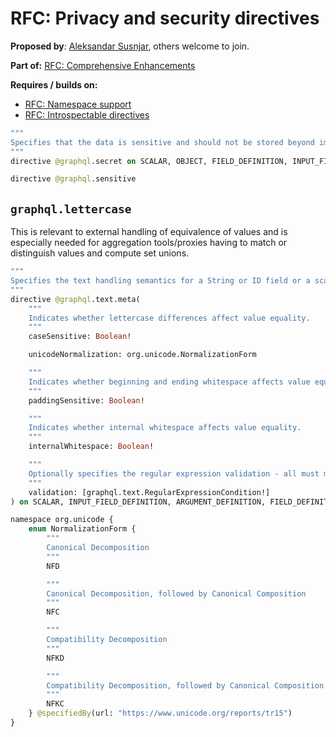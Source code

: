 # RFC: Privacy and security directives

**Proposed by**: [Aleksandar Susnjar](https://github.com/aleksandarsusnjar), others welcome to join.

**Part of:** [RFC: Comprehensive Enhancements](ComprehensiveEnhacement.md)

**Requires / builds on:**
- [RFC: Namespace support](Namespacing.md)
- [RFC: Introspectable directives](IntrospectableDirectives.md)

```GraphQL
"""
Specifies that the data is sensitive and should not be stored beyond immediate use, cached or logged.
"""
directive @graphql.secret on SCALAR, OBJECT, FIELD_DEFINITION, INPUT_FIELD_DEFINITION, INTERFACE, UNION, ENUM, INPUT_OBJECT

directive @graphql.sensitive
```

## `graphql.lettercase`

This is relevant to external handling of equivalence of values and is especially needed for aggregation tools/proxies having to match or distinguish values and compute set unions.

```GraphQL
"""
Specifies the text handling semantics for a String or ID field or a scalar definition.
"""
directive @graphql.text.meta(
    """
    Indicates whether lettercase differences affect value equality.
    """
    caseSensitive: Boolean!

    unicodeNormalization: org.unicode.NormalizationForm

    """
    Indicates whether beginning and ending whitespace affects value equality.
    """
    paddingSensitive: Boolean!

    """
    Indicates whether internal whitespace affects value equality.
    """
    internalWhitespace: Boolean!

    """
    Optionally specifies the regular expression validation - all must match.
    """
    validation: [graphql.text.RegularExpressionCondition!]
) on SCALAR, INPUT_FIELD_DEFINITION, ARGUMENT_DEFINITION, FIELD_DEFINITION

namespace org.unicode {
    enum NormalizationForm {
        """
        Canonical Decomposition
        """
        NFD

        """
        Canonical Decomposition, followed by Canonical Composition
        """
        NFC

        """
        Compatibility Decomposition
        """
        NFKD

        """
        Compatibility Decomposition, followed by Canonical Composition
        """
        NFKC
    } @specifiedBy(url: "https://www.unicode.org/reports/tr15")
} 
``` 